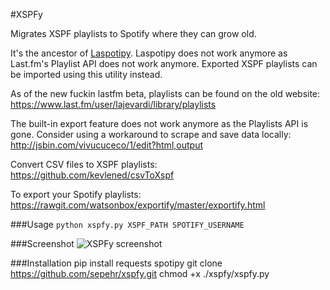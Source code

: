 #XSPFy

Migrates XSPF playlists to Spotify where they can grow old.

It's the ancestor of [Laspotipy](https://github.com/sepehr/laspotipy). Laspotipy does not work anymore as Last.fm's Playlist API does not work anymore. Exported XSPF playlists can be imported using this utility instead.

As of the new fuckin lastfm beta, playlists can be found on the old website:  
https://www.last.fm/user/lajevardi/library/playlists  

The built-in export feature does not work anymore as the Playlists API is gone. Consider using a workaround to scrape and save data locally:  
http://jsbin.com/vivucuceco/1/edit?html,output

Convert CSV files to XSPF playlists:  
https://github.com/kevlened/csvToXspf

To export your Spotify playlists:  
https://rawgit.com/watsonbox/exportify/master/exportify.html

###Usage
`python xspfy.py XSPF_PATH SPOTIFY_USERNAME`

###Screenshot
![XSPFy screenshot](https://hostr.co/file/AsJX2zukaVkt/xspfy.png)

###Installation
    pip install requests spotipy
    git clone https://github.com/sepehr/xspfy.git
    chmod +x ./xspfy/xspfy.py


